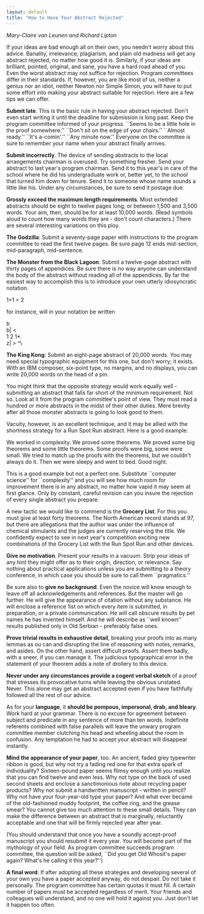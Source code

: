 ```yaml
---
layout: default
title: "How to Have Your Abstract Rejected"
---
```

*Mary-Claire van Leunen and Richard Lipton*

If your ideas are bad enough all on their own, you needn't worry about
this advice. Banality, irrelevance, plagiarism, and plain old madness
will get any abstract rejected, no matter how good it is. Similarly, if
your ideas are brilliant, pointed, original, and sane, you have a hard
road ahead of you. Even the worst abstract may not suffice for
rejection. Program committees differ in their standards. If, however,
you are like most of us, neither a genius nor an idiot, neither Newton
nor Simple Simon, you will have to put some effort into making your
abstract suitable for rejection. Here are a few tips we can offer.

**Submit late**. This is the basic rule in having your abstract
rejected. Don't even start writing it until the deadline for submission
is long past. Keep the program committee informed of your progress.
\`\`Seems to be a little hole in the proof somewhere.'' \`\`Don't sit on
the edge of your chairs.'' \`\`Almost ready.'' \`\`It's a-comin'.''
\`\`Any minute now.'' Everyone on the committee is sure to remember your
name when your abstract finally arrives.

**Submit incorrectly**. The device of sending abstracts to the local
arrangements chairman is overused. Try something fresher. Send your
abstract to last year's program chairman. Send it to this year's in care
of the school where he did his undergraduate work or, better yet, to the
school that turned him down for tenure. Send it to someone whose name
sounds a little like his. Under any circumstances, be sure to send it
postage due.

**Grossly exceed the maximum length requirements**. Most extended
abstracts should be eight to twelve pages long, or between 1,500 and
3,500 words. Your aim, then, should be for at least 10,000 words. (Read
symbols aloud to count how many words they are - don't count
characters.) There are several interesting variations on this ploy.

**The Godzilla**: Submit a seventy-page paper with instructions to the
program committee to read the first twelve pages. Be sure page 12 ends
mid-section, mid-paragraph, mid-sentence.

**The Monster from the Black Lagoon**: Submit a twelve-page abstract
with thirty pages of appendices. Be sure there is no way anyone can
understand the body of the abstract without reading all of the
appendices. By far the easiest way to accomplish this is to introduce
your own utterly idiosyncratic notation.

1+1 = 2

for instance, will in your notation be written

b\
 b| \<\
 1 2 1\*.\
 z| \> \^\

**The King Kong**: Submit an eight-page abstract of 20,000 words. You
may need special typographic equipment for this one, but don't worry; it
exists. With an IBM composer, six-point type, no margins, and no
displays, you can write 20,000 words on the head of a pin.

You might think that the opposite strategy would work equally well -
submitting an abstract that falls far short of the minimum requirement.
Not so. Look at it from the program committee's point of view. They must
read a hundred or more abstracts in the midst of their other duties.
Mere brevity after all those monster abstracts is going to look good to
them.

Vacuity, however, is an excellent technique, and it may be allied with
the shortness strategy for a Run Spot Run abstract. Here is a good
example:

We worked in complexity. We proved some theorems. We proved some big
theorems and some little theorems. Some proofs were big, some were
small. We tried to match up the proofs with the theorems, but we
couldn't always do it. Then we were sleepy and went to bed. Good night.

This is a good example but not a perfect one. Substitute \`\`computer
science'' for \`\`complexity'' and you will see how much room for
improvement there is in any abstract, no matter how vapid it may seem at
first glance. Only by constant, careful revision can you insure the
rejection of every single abstract you prepare.

A new tactic we would like to commend is the **Grocery List**. For this
you must give at least forty theorems. The North American record stands
at 97, but there are allegations that the author was under the influence
of chemical stimulants and the judges are currently reserving the title.
We confidently expect to see in next year's competition exciting new
combinations of the Grocery List with the Run Spot Run and other
devices.

**Give no motivation**. Present your results in a vacuum. Strip your
ideas of any hint they might offer as to their origin, direction, or
relevance. Say nothing about practical applications unless you are
submitting to a theory conference, in which case you should be sure to
call them \`\`pragmatics.''

Be sure also to **give no background**. Even the novice will know enough
to leave off all acknowledgements and references. But the master will go
further. He will give the appearance of citation without any substance.
He will enclose a reference 1ist on which every item is submitted, in
preparation, or a private communication. He will call obscure results by
pet names he has invented himself. And he will describe as \`\`well
known'' results published only in Old Serbian - preferably false ones.

**Prove trivial results in exhaustive detail**, breaking your proofs
into as many lemmas as ou can and disrupting the line of reasoning with
notes, remarks, and asides. On the other hand, assert difficult proofs.
Assert them badly, with a sneer, if you can manage it. The judicious
typographical error in the statement of your theorem adds a note of
drollery to this device.

**Never under any circumstances provide a cogent verbal sketch** of a
proof that stresses its provocative turns while leaving the obvious
unstated. Never. This alone may get an abstract accepted even if you
have faithfully followed all the rest of our advice.

As for your **language**, it **should be pompous, impersonal, drab, and
bleary**. Work hard at your grammar. There is no excuse for agreement
between subject and predicate in any sentence of more than ten words.
Indefinite referents combined with false parallels will leave the unwary
program committee member clutching his head and wheeling about the room
in confusion. Any temptation he had to accept your abstract will
disappear instantly.

**Mind the appearance of your paper**, too. An ancient, faded grey
typewriter ribbon is good, but why not try a fading red one for that
extra spark of individuality? Sixteen-pound paper seems flimsy enough
until you realize that you can find twelve and even less. Why not type
on the back of used second sheets and enclose a sanctimonious note about
recycling paper products? Why not submit a handwritten manuscript -
written in pencil? Why not have your four-year-old type your paper? And
what ever became of the old-fashioned muddy footprint, the coffee ring,
and the grease smear? You cannot give too much attention to these small
details. They can make the difference between an abstract that is
marginally, reluctantly acceptable and one that will be firmly rejected
year after year.

(You should understand that once you have a soundly accept-proof
manuscript you should resubmit it every year. You will become part of
the mythology of your field. As program committee succeeds program
committee, the question will be asked, \`\`Did you get Old Whosit's
paper again? What's he calling it this year?'')

**A final word**: If after adopting all these strategies and developing
several of your own you have a paper accepted anyway, do not despair. Do
not take it personally. The program committee has certain quotas it must
fill. A certain number of papers must be accepted regardless of merit.
Your friends and colleagues will understand, and no one will hold it
against you. Just don't let it happen too often.
